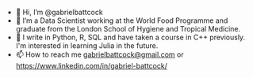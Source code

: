 - 👋 Hi, I’m @gabrielbattcock
- 👀 I’m a Data Scientist working at the World Food Programme and graduate from the London School of Hygiene and Tropical Medicine. 
- 🌱 I write in Python, R, SQL and have taken a course in C++ previously. I'm interested in learning Julia in the future. 
- 📫 How to reach me gabrielbattcock@gmail.com or https://www.linkedin.com/in/gabriel-battcock/

<!---
gabrielbattcock/gabrielbattcock is a ✨ special ✨ repository because its `README.md` (this file) appears on your GitHub profile.
You can click the Preview link to take a look at your changes.
--->
